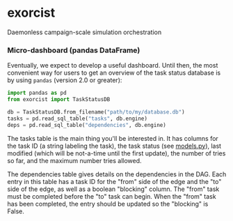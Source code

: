 # exorcist
Daemonless campaign-scale simulation orchestration


### Micro-dashboard (pandas DataFrame)

Eventually, we expect to develop a useful dashboard. Until then, the most
convenient way for users to get an overview of the task status database is by
using `pandas` (version 2.0 or greater):

```python
import pandas as pd
from exorcist import TaskStatusDB

db = TaskStatusDB.from_filename("path/to/my/database.db")
tasks = pd.read_sql_table("tasks", db.engine)
deps = pd.read_sql_table("dependencies", db.engine)
```

The tasks table is the main thing you'll be interested in. It has columns for
the task ID (a string labeling the task), the task status (see
[models.py](https://github.com/OpenFreeEnergy/exorcist/blob/main/exorcist/models.py)),
last modified (which will be not-a-time until the first update), the number of
tries so far, and the maximum number tries allowed.

The dependencies table gives details on the dependencies in the DAG. Each entry
in this table has a task ID for the "from" side of the edge and the "to" side
of the edge, as well as a boolean "blocking" column. The "from" task must be
completed before the "to" task can begin. When the "from" task has been
completed, the entry should be updated so the "blocking" is False.

